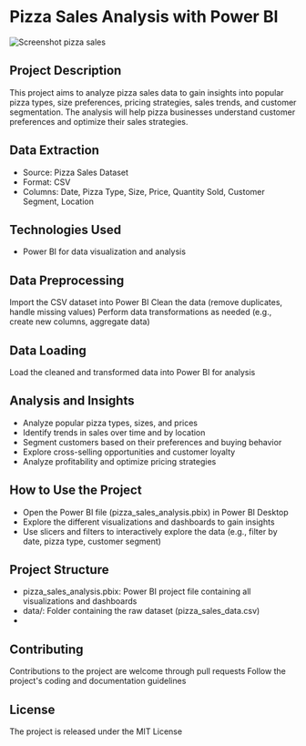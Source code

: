 # Pizza Sales Analysis with Power BI

![Screenshot pizza sales](https://github.com/VwedeOkojie/Pizza-Sales-Project/assets/161823174/be98fc2c-0161-4516-a6e4-0fae56010646)

## Project Description

This project aims to analyze pizza sales data to gain insights into popular pizza types, size preferences, pricing strategies, sales trends, and customer segmentation. The analysis will help pizza businesses understand customer preferences and optimize their sales strategies.

## Data Extraction
* Source: Pizza Sales Dataset
* Format: CSV
* Columns: Date, Pizza Type, Size, Price, Quantity Sold, Customer Segment, Location

## Technologies Used
* Power BI for data visualization and analysis

## Data Preprocessing
Import the CSV dataset into Power BI
Clean the data (remove duplicates, handle missing values)
Perform data transformations as needed (e.g., create new columns, aggregate data)

## Data Loading
Load the cleaned and transformed data into Power BI for analysis

## Analysis and Insights
* Analyze popular pizza types, sizes, and prices
* Identify trends in sales over time and by location
* Segment customers based on their preferences and buying behavior
* Explore cross-selling opportunities and customer loyalty
* Analyze profitability and optimize pricing strategies

## How to Use the Project
* Open the Power BI file (pizza_sales_analysis.pbix) in Power BI Desktop
* Explore the different visualizations and dashboards to gain insights
* Use slicers and filters to interactively explore the data (e.g., filter by date, pizza type, customer segment)


## Project Structure
* pizza_sales_analysis.pbix: Power BI project file containing all visualizations and dashboards
* data/: Folder containing the raw dataset (pizza_sales_data.csv)
* 

## Contributing
Contributions to the project are welcome through pull requests
Follow the project's coding and documentation guidelines

## License
The project is released under the MIT License

